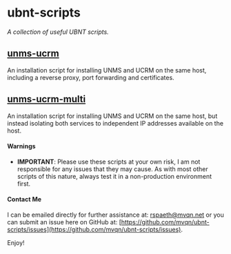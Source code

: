 # ubnt-scripts
_A collection of useful UBNT scripts._

## [unms-ucrm](https://github.com/mvqn/ubnt-scripts/tree/master/unms-ucrm)
An installation script for installing UNMS and UCRM on the same host, including a reverse proxy, port forwarding and
certificates.

## [unms-ucrm-multi](https://github.com/mvqn/ubnt-scripts/tree/master/unms-ucrm-multi)
An installation script for installing UNMS and UCRM on the same host, but instead isolating both services to 
independent IP addresses available on the host.

#### Warnings

- **IMPORTANT**: Please use these scripts at your own risk, I am not responsible for any issues that they may cause.  As
with most other scripts of this nature, always test it in a non-production environment first.  

#### Contact Me

I can be emailed directly for further assistance at: [rspaeth@mvqn.net](mailto:rspaeth@mvqn.net) or you can submit an
issue here on GitHub at: [https://github.com/mvqn/ubnt-scripts/issues](https://github.com/mvqn/ubnt-scripts/issues).

Enjoy!